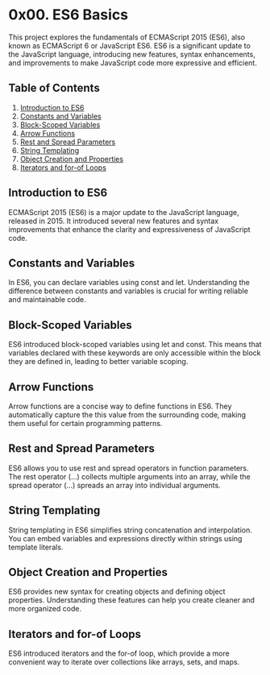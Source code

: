 # 0x00. ES6 Basics

This project explores the fundamentals of ECMAScript 2015 (ES6), also known as ECMAScript 6 or JavaScript ES6. ES6 is a significant update to the JavaScript language, introducing new features, syntax enhancements, and improvements to make JavaScript code more expressive and efficient.

## Table of Contents

1) [Introduction to ES6](#introduction-to-es6)
2) [Constants and Variables](#constants-and-variables)
3) [Block-Scoped Variables](#block-scoped-variables)
4) [Arrow Functions](#arrow-functions)
5) [Rest and Spread Parameters](#rest-and-spread-parameters)
6) [String Templating](#string-templating)
7) [Object Creation and Properties](#object-creation-and-properties)
8) [Iterators and for-of Loops](#iterators-and-for-of-loops)


## Introduction to ES6

ECMAScript 2015 (ES6) is a major update to the JavaScript language, released in 2015. It introduced several new features and syntax improvements that enhance the clarity and expressiveness of JavaScript code.

## Constants and Variables

In ES6, you can declare variables using const and let. Understanding the difference between constants and variables is crucial for writing reliable and maintainable code.

## Block-Scoped Variables

ES6 introduced block-scoped variables using let and const. This means that variables declared with these keywords are only accessible within the block they are defined in, leading to better variable scoping.

## Arrow Functions

Arrow functions are a concise way to define functions in ES6. They automatically capture the this value from the surrounding code, making them useful for certain programming patterns.

## Rest and Spread Parameters

ES6 allows you to use rest and spread operators in function parameters. The rest operator (...) collects multiple arguments into an array, while the spread operator (...) spreads an array into individual arguments.

## String Templating

String templating in ES6 simplifies string concatenation and interpolation. You can embed variables and expressions directly within strings using template literals.

## Object Creation and Properties

ES6 provides new syntax for creating objects and defining object properties. Understanding these features can help you create cleaner and more organized code.

## Iterators and for-of Loops

ES6 introduced iterators and the for-of loop, which provide a more convenient way to iterate over collections like arrays, sets, and maps.
